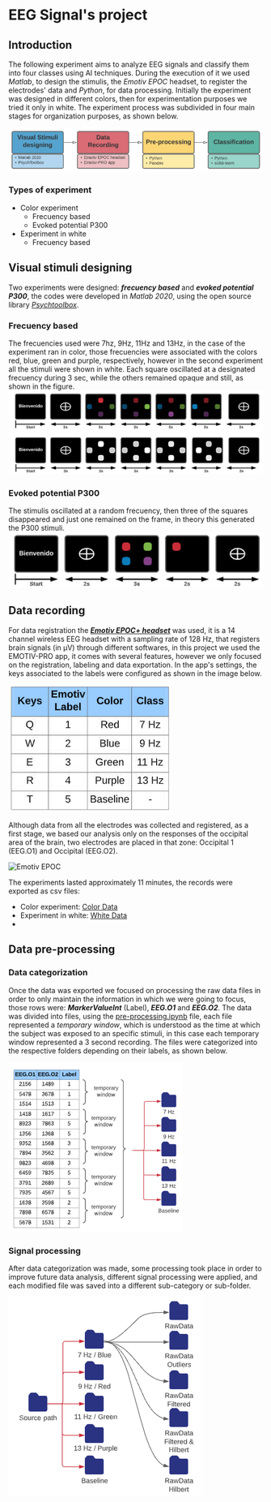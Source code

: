 # EEG Signal's project

## Introduction
The following experiment aims to analyze EEG signals and classify them into four classes using AI techniques. During the execution of it we used *Matlab*, to design the stimulis, the *Emotiv EPOC* headset, to register the electrodes' data and *Python*, for data processing. Initially the experiment was designed in different colors, then for experimentation purposes we tried it only in white. The experiment process was subdivided in four main stages for organization purposes, as shown below.

![Experiment flow diagram](static/flow_diagram.PNG)

### Types of experiment
- Color experiment
  - Frecuency based
  - Evoked potential P300
- Experiment in white
  - Frecuency based
## Visual stimuli designing
Two experiments were designed: ***frecuency based*** and ***evoked potential P300***, the codes were developed in *Matlab 2020*, using the open source library [*Psychtoolbox*](http://psychtoolbox.org/download).
### Frecuency based
The frecuencies used were 7hz, 9Hz, 11Hz and 13Hz, in the case of the experiment ran in color, those frecuencies were associated with the colors red, blue, green and purple, respectively, however in the second experiment all the stimuli were shown in white. Each square oscillated at a designated frecuency during 3 sec, while the others remained opaque and still, as shown in the figure.
![Frecuency based experiment](static/frecuency.png)
### Evoked potential P300
The stimulis oscillated at a random frecuency, then three of the squares disappeared and just one remained on the frame, in theory this generated the P300 stimuli.
![P300 experiment](static/P300.png)

## Data recording
For data registration the [***Emotiv EPOC+ headset***](https://emotiv.gitbook.io/epoc-user-manual/introduction-1/about#:~:text=The%20EMOTIV%20EPOC%2B%20is%20a%20portable%2C%20high%20resolution%2C,used%20for%20research%20applications%20and%20personal%20use%20only.) was used, it is a 14 channel wireless EEG headset with a sampling rate of 128 Hz, that registers brain signals (in µV) through different softwares, in this project we  used the EMOTIV-PRO app, it comes with several features, however we only focused on the registration, labeling and data exportation. In the app's settings, the keys associated to the labels were configured as shown in the image below.

![P300 experiment](static/labels_EMOTIV.png)

Although data from all the electrodes was collected and registered, as a first stage, we based our analysis only on the responses of the occipital area of the brain, two electrodes are placed in that zone: Occipital 1 (EEG.O1) and Occipital (EEG.O2).

![Emotiv EPOC](https://www.researchgate.net/profile/Luis_Gonzalez-Abril/publication/305370349/figure/download/fig1/AS:385435709788162@1468906442608/Emotiv-EPOC-characteristics-and-sensors-configuration-a-10-20-International-system.png)

The experiments lasted approximately 11 minutes, the records were exported as csv files:
- Color experiment: [Color Data](https://github.com/kaviles22/SenalesEEG/tree/main/Colores/DatosBrutos) 
- Experiment in white: [White Data](https://github.com/kaviles22/SenalesEEG/tree/main/Blanco/DatosBrutos)
- 
## Data pre-processing 
### Data categorization
Once the data was exported we focused on processing the raw data files in order to only maintain the information in which we were going to focus, those rows were: ***MarkerValueInt*** (Label), ***EEG.O1*** and ***EEG.O2***. The data was divided into files, using the [pre-processing.ipynb](https://github.com/kaviles22/SenalesEEG/tree/main/src/Pre-Procesado.ipynb) file, each file represented a *temporary window*, which is understood as the time at which the subject was exposed to an specific stimuli, in this case each temporary window represented a 3 second recording. The files were categorized into the respective folders depending on their labels, as shown below.

![P300 experiment](static/files_division.PNG)

### Signal processing
After data categorization was made, some processing took place in order to improve future data analysis, different signal processing were applied, and each modified file was saved into a different sub-category or sub-folder.

![Folder organization (color experiment)](static/folder_organization(color).png)



